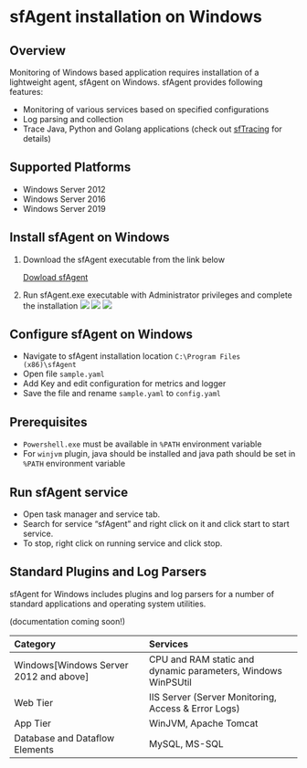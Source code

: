 # sfAgent installation on Windows

## Overview

Monitoring of Windows based application requires installation of a lightweight agent, sfAgent on Windows. sfAgent provides following features:

- Monitoring of various services based on specified configurations
- Log parsing and collection
- Trace Java, Python and Golang applications (check out [sfTracing](/docs/tracing/overview) for details)

## Supported Platforms

- Windows Server 2012
- Windows Server 2016
- Windows Server 2019

## Install sfAgent on Windows

1. Download the sfAgent executable from the link below

   <a href="https://github.com/snappyflow/apm-agent-windows/releases/latest/download/SfagentSetup.exe">Dowload sfAgent</a>

2. Run sfAgent.exe executable with Administrator privileges and complete the installation
   <img src="/img/sfagent_windows/1.png" />
   <img src="/img/sfagent_windows/2.png" /> 
   <img src="/img/sfagent_windows/3.png" /> 

## Configure sfAgent on Windows

- Navigate to sfAgent installation location `C:\Program Files (x86)\sfAgent`
- Open file `sample.yaml`
- Add Key and edit configuration for metrics and logger
- Save the file and rename `sample.yaml` to `config.yaml`

## Prerequisites

- `Powershell.exe` must be available in `%PATH` environment variable
- For `winjvm` plugin, java should be installed and java path should be set in `%PATH` environment variable

## Run sfAgent service

- Open task manager and service tab.
- Search for service “sfAgent” and right click on it and click start to start service.
- To stop, right click on running service and click stop.

## Standard Plugins and Log Parsers

sfAgent for Windows includes plugins and log parsers for a number of standard applications and operating system utilities.

(documentation coming soon!)

| Category                               | Services                                                     |
| :------------------------------------- | :----------------------------------------------------------- |
| Windows[Windows Server 2012 and above] | CPU and RAM static and dynamic parameters, Windows WinPSUtil |
| Web Tier                               | IIS Server (Server Monitoring, Access & Error Logs)          |
| App Tier                               | WinJVM, Apache Tomcat                                        |
| Database and Dataflow Elements           | MySQL, MS-SQL                                                |
